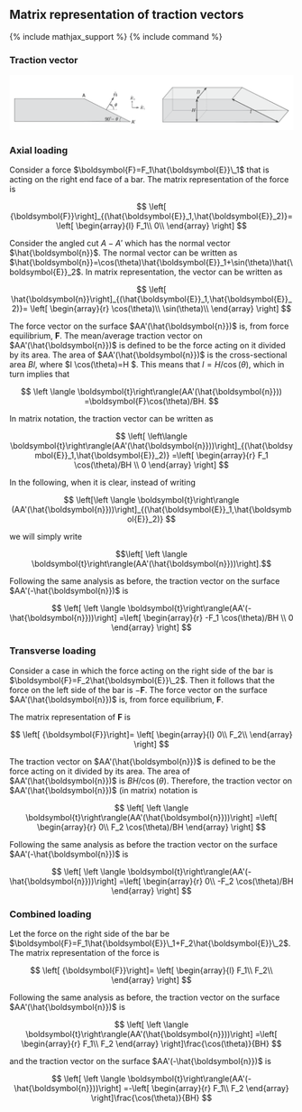 ## Matrix representation of traction vectors
{% include mathjax_support %}
{% include command %}

### Traction vector


![](Note2-fig-01.png)  


### Axial loading

Consider a force $\boldsymbol{F}=F_1\hat{\boldsymbol{E}}\_1$ that is acting on the right end face of a bar. The matrix representation of the force is 

$$
\left[
{\boldsymbol{F}}\right]_{(\hat{\boldsymbol{E}}_1,\hat{\boldsymbol{E}}_2)}=
\left[
\begin{array}{l}
F_1\\
0\\
\end{array}
\right]
$$

 
Consider the angled cut $A-A'$ which has the normal vector $\hat{\boldsymbol{n}}$. The normal vector can be written as $\hat{\boldsymbol{n}}=\cos(\theta)\hat{\boldsymbol{E}}_1+\sin(\theta)\hat{\boldsymbol{E}}_2$. In matrix representation, the vector can be written as 

$$
\left[
\hat{\boldsymbol{n}}\right]_{(\hat{\boldsymbol{E}}_1,\hat{\boldsymbol{E}}_2)}=
\left[
\begin{array}{r}
\cos(\theta)\\
\sin(\theta)\\
\end{array}
\right]
$$

The force vector on the surface $AA'(\hat{\boldsymbol{n}})$ is, from force  equilibrium, $\boldsymbol{F}$. The mean/average traction vector on  $AA'(\hat{\boldsymbol{n}})$ is defined to be the force acting on it divided by its area. The area of $AA'(\hat{\boldsymbol{n}})$ is the cross-sectional area $Bl$,  where $l \cos(\theta)=H $. This means that $l=H/\cos(\theta)$, which in turn implies that 

$$
\left
\langle \boldsymbol{t}\right\rangle(AA'(\hat{\boldsymbol{n}}))
=\boldsymbol{F}\cos(\theta)/BH.
$$

In matrix notation, the traction vector can be written as 


$$
\left[
\left\langle \boldsymbol{t}\right\rangle(AA'(\hat{\boldsymbol{n}}))\right]_{(\hat{\boldsymbol{E}}_1,\hat{\boldsymbol{E}}_2)}
=\left[
\begin{array}{r}
F_1 \cos(\theta)/BH \\
0
\end{array}
\right]
$$

In the following, when it is clear, instead of writing 

$$
\left[\left
\langle \boldsymbol{t}\right\rangle (AA'(\hat{\boldsymbol{n}}))\right]_{(\hat{\boldsymbol{E}}_1,\hat{\boldsymbol{E}}_2)}
$$

we will simply write 
 
$$\left[
\left
\langle \boldsymbol{t}\right\rangle(AA'(\hat{\boldsymbol{n}}))\right].$$

Following the same analysis as before, the traction vector on the surface $AA'(-\hat{\boldsymbol{n}})$ is 

$$
\left[
\left
\langle \boldsymbol{t}\right\rangle(AA'(-\hat{\boldsymbol{n}}))\right]
=\left[
\begin{array}{r}
-F_1 \cos(\theta)/BH \\
0
\end{array}
\right]
$$


### Transverse loading

Consider a case in which the force acting on the right side of the bar is $\boldsymbol{F}=F_2\hat{\boldsymbol{E}}\_2$. Then it follows that the force on the left side of the bar is $-\boldsymbol{F}$. The force vector on the surface $AA'(\hat{\boldsymbol{n}})$ is, from force equilibrium, $\boldsymbol{F}$.

The matrix representation of $\boldsymbol{F}$ is

$$
\left[
{\boldsymbol{F}}\right]=
\left[
\begin{array}{l}
0\\
F_2\\
\end{array}
\right]
$$

The traction vector on  $AA'(\hat{\boldsymbol{n}})$ is defined to be the force acting on it divided by its area. The area of $AA'(\hat{\boldsymbol{n}})$ is $B H/\cos(\theta)$. Therefore, the traction vector on $AA'(\hat{\boldsymbol{n}})$ (in matrix) notation is


$$
\left[
\left
\langle \boldsymbol{t}\right\rangle(AA'(\hat{\boldsymbol{n}}))\right]
=\left[
\begin{array}{r}
0\\
F_2 \cos(\theta)/BH 
\end{array}
\right]
$$


Following the same analysis as before the traction vector on the surface $AA'(-\hat{\boldsymbol{n}})$ is 

$$
\left[
\left
\langle \boldsymbol{t}\right\rangle(AA'(-\hat{\boldsymbol{n}}))\right]
=\left[
\begin{array}{r}
0\\
-F_2 \cos(\theta)/BH 
\end{array}
\right]
$$

### Combined loading 

Let the force on the right side of the bar be $\boldsymbol{F}=F_1\hat{\boldsymbol{E}}\_1+F_2\hat{\boldsymbol{E}}\_2$.The matrix representation of the force is 

$$
\left[
{\boldsymbol{F}}\right]=
\left[
\begin{array}{l}
F_1\\
F_2\\
\end{array}
\right]
$$

Following the same analysis as before, the traction vector on the surface $AA'(\hat{\boldsymbol{n}})$ is 

$$
\left[
\left
\langle \boldsymbol{t}\right\rangle(AA'(\hat{\boldsymbol{n}}))\right]
=\left[
\begin{array}{r}
F_1\\
F_2  
\end{array}
\right]\frac{\cos(\theta)}{BH}
$$

and the traction vector on the surface $AA'(-\hat{\boldsymbol{n}})$ is 

$$
\left[
\left
\langle \boldsymbol{t}\right\rangle(AA'(-\hat{\boldsymbol{n}}))\right]
=-\left[
\begin{array}{r}
F_1\\
F_2  
\end{array}
\right]\frac{\cos(\theta)}{BH}
$$

<!-- ### Examples. -->

